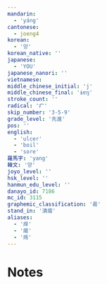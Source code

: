 ```yaml
---
mandarin:
  - 'yáng'
cantonese:
  - joeng4
korean:
  - '양'
korean_native: ''
japanese:
  - 'YOU'
japanese_nanori: ''
vietnamese:
middle_chinese_initial: 'j'
middle_chinese_final: 'ɨɐŋ'
stroke_count: ''
radical: '疒'
skip_number: '3-5-9'
grade_level: '先進'
pos: ''
english:
  - 'ulcer'
  - 'boil'
  - 'sore'
羅馬字: 'yang'
韓文: '양'
joyo_level: ''
hsk_level: ''
hanmun_edu_level: ''
danayo_id: 7186
mc_id: 3115
graphemic_classification: '昜'
stand_in: '潰瘍'
aliases:
  - '痒'
  - '瘍'
  - '疡'
---
```


# Notes
